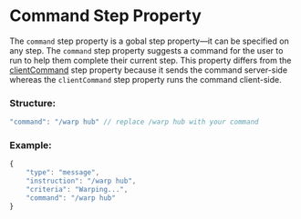 # Command Step Property
The ``command`` step property is a gobal step property—it can be specified on any step. The ``command`` step property suggests a command for the user to run to help them complete their current step. This property differs from the [clientCommand](https://github.com/LilFroggy/BingoHelper-Guide-Creation-Process/blob/master/globalStepProperties/clientCommand.md#clientcommand-step-property) step property because it sends the command server-side whereas the ``clientCommand`` step property runs the command client-side.

### Structure:
```js
"command": "/warp hub" // replace /warp hub with your command
```
### Example:
```js
{
    "type": "message",
    "instruction": "/warp hub",
    "criteria": "Warping...",
    "command": "/warp hub"
}
```
